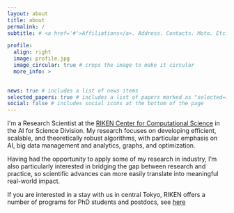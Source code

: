 ```yaml
---
layout: about
title: about
permalink: /
subtitle: # <a href='#'>Affiliations</a>. Address. Contacts. Moto. Etc.

profile:
  align: right
  image: profile.jpg
  image_circular: true # crops the image to make it circular
  more_info: >
    

news: true # includes a list of news items
selected_papers: true # includes a list of papers marked as "selected={true}"
social: false # includes social icons at the bottom of the page
---
```


I'm a Research Scientist at the <a href='https://www.r-ccs.riken.jp/en/'>RIKEN Center for Computational Science</a> in the AI for Science Division. My research focuses on developing efficient, scalable, and theoretically robust algorithms, with particular emphasis on AI, big data management and analytics, graphs, and optimization. 

Having had the opportunity to apply some of my research in industry, I’m also particularly interested in bridging the gap between research and practice, so scientific advances can more easily translate into meaningful real-world impact.

If you are interested in a stay with us in central Tokyo, RIKEN offers a number of programs for PhD students and postdocs, see [here](hiring)

